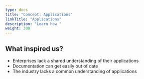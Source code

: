 ```yaml
---
type: docs
title: "Concept: Applications"
linkTitle: "Applications"
description: "Learn how "
weight: 300
---
```


## What inspired us?

- Enterprises lack a shared understanding of their applications
- Documentation can get easily out of date
- The industry lacks a common understanding of applications


